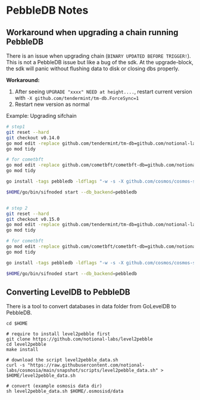 # PebbleDB Notes

## Workaround when upgrading a chain running PebbleDB
There is an issue when upgrading chain (`BINARY UPDATED BEFORE TRIGGER!`).
This is not a PebbleDB issue but like a bug of the sdk. At the upgrade-block, the sdk will panic without flushing data to disk 
or closing dbs properly.

**Workaround:**

1. After seeing `UPGRADE "xxxx" NEED at height....`, restart current version with `-X github.com/tendermint/tm-db.ForceSync=1`
2. Restart new version as normal

Example: Upgrading sifchain

```bash
# step1
git reset --hard
git checkout v0.14.0
go mod edit -replace github.com/tendermint/tm-db=github.com/notional-labs/tm-db@pebble
go mod tidy

# for cometbft
go mod edit -replace github.com/cometbft/cometbft-db=github.com/notional-labs/cometbft-db@pebble
go mod tidy

go install -tags pebbledb -ldflags "-w -s -X github.com/cosmos/cosmos-sdk/types.DBBackend=pebbledb -X github.com/tendermint/tm-db.ForceSync=1" ./...

$HOME/go/bin/sifnoded start --db_backend=pebbledb


# step 2
git reset --hard
git checkout v0.15.0
go mod edit -replace github.com/tendermint/tm-db=github.com/notional-labs/tm-db@pebble
go mod tidy

# for cometbft
go mod edit -replace github.com/cometbft/cometbft-db=github.com/notional-labs/cometbft-db@pebble
go mod tidy

go install -tags pebbledb -ldflags "-w -s -X github.com/cosmos/cosmos-sdk/types.DBBackend=pebbledb" ./...

$HOME/go/bin/sifnoded start --db_backend=pebbledb
```


## Converting LevelDB to PebbleDB
There is a tool to convert databases in data folder from GoLevelDB to PebbleDB.

```console
cd $HOME

# require to install level2pebble first
git clone https://github.com/notional-labs/level2pebble
cd level2pebble
make install

# download the script level2pebble_data.sh
curl -s "https://raw.githubusercontent.com/notional-labs/cosmosia/main/snapshot/scripts/level2pebble_data.sh" > $HOME/level2pebble_data.sh

# convert (example osmosis data dir) 
sh level2pebble_data.sh $HOME/.osmosisd/data
```
